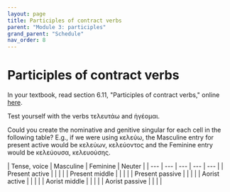 ```yaml
---
layout: page
title: Participles of contract verbs
parent: "Module 3: participles"
grand_parent: "Schedule"
nav_order: 8
---
```



# Participles of contract verbs

In your textbook, read section 6.11, "Participles of contract verbs," online [here](https://hellenike.github.io/textbook/topics/module3/contractparticiples/).

Test yourself with the verbs τελευτάω and ἡγέομαι. 

Could you create the nominative and genitive singular for each cell in the following table?  E.g., if we were using κελεύω, the Masculine entry for present active would be κελεύων, κελεύοντος  and the Feminine entry would be κελεύουσα, κελευούσης.

| Tense, voice | Masculine | Feminine | Neuter |
| --- | --- | --- | --- | ---  |
| Present active | | | |
| Present middle | | | |
| Present passive | | | |
| Aorist active | | | |
| Aorist middle | | | |
| Aorist passive | | | |
